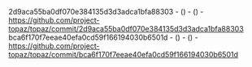 2d9aca55ba0df070e384135d3d3adca1bfa88303 -  () -  () - https://github.com/project-topaz/topaz/commit/2d9aca55ba0df070e384135d3d3adca1bfa88303
bca6f170f7eeae40efa0cd59f166194030b6501d -  () -  () - https://github.com/project-topaz/topaz/commit/bca6f170f7eeae40efa0cd59f166194030b6501d
